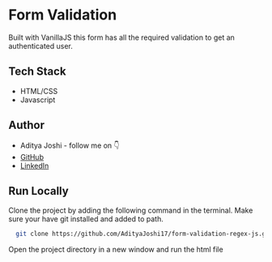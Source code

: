 
# Form Validation

Built with VanillaJS this form has all the required validation to get an authenticated user.


## Tech Stack

- HTML/CSS
- Javascript


## Author

-   Aditya Joshi - follow me on 👇
-   [GitHub](https://github.com/AdityaJoshi17)
-   [LinkedIn](https://www.linkedin.com/in/aditya-joshi-7b6146239/)


## Run Locally

Clone the project by adding the following command in the terminal.
Make sure your have git installed and added to path.

```bash
  git clone https://github.com/AdityaJoshi17/form-validation-regex-js.git
```

Open the project directory in a new window and run the html file

